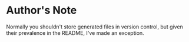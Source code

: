 # Author's Note

Normally you shouldn't store generated files in version control, but given their prevalence in the README, I've made an exception.